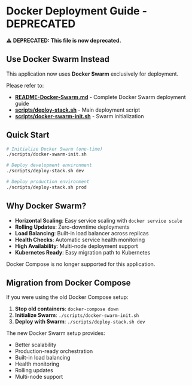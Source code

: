 # Docker Deployment Guide - DEPRECATED

⚠️ **DEPRECATED: This file is now deprecated.**

## Use Docker Swarm Instead

This application now uses **Docker Swarm** exclusively for deployment.

Please refer to:

- **[README-Docker-Swarm.md](./README-Docker-Swarm.md)** - Complete Docker Swarm deployment guide
- **[scripts/deploy-stack.sh](./scripts/deploy-stack.sh)** - Main deployment script
- **[scripts/docker-swarm-init.sh](./scripts/docker-swarm-init.sh)** - Swarm initialization

## Quick Start

```bash
# Initialize Docker Swarm (one-time)
./scripts/docker-swarm-init.sh

# Deploy development environment
./scripts/deploy-stack.sh dev

# Deploy production environment  
./scripts/deploy-stack.sh prod
```

## Why Docker Swarm?

- **Horizontal Scaling**: Easy service scaling with `docker service scale`
- **Rolling Updates**: Zero-downtime deployments
- **Load Balancing**: Built-in load balancer across replicas
- **Health Checks**: Automatic service health monitoring
- **High Availability**: Multi-node deployment support
- **Kubernetes Ready**: Easy migration path to Kubernetes

Docker Compose is no longer supported for this application.

## Migration from Docker Compose

If you were using the old Docker Compose setup:

1. **Stop old containers**: `docker-compose down`
2. **Initialize Swarm**: `./scripts/docker-swarm-init.sh`
3. **Deploy with Swarm**: `./scripts/deploy-stack.sh dev`

The new Docker Swarm setup provides:

- Better scalability
- Production-ready orchestration
- Built-in load balancing
- Health monitoring
- Rolling updates
- Multi-node support
